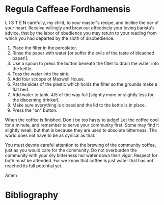 # Regula Caffeae Fordhamensis


L I S T E N  carefully, my child,
to your master's recipe,
and incline the ear of your heart.
Receive willingly and brew out effectively 
your loving barista's advice, 
that by the labor of obedience 
you may return to your reading 
from which you had departed by the sloth of disobedience. 



1. Place the filter in the percolator.
2. Rinse the paper with water [or suffer the evils of the taste of bleached paper!].
3. Use a spoon to press the button beneath the filter to drain the water into the kettle.
4. Toss the water into the sink.
5. Add four scoops of Maxwell House.
6. Pat the sides of the plastic which holds the filter so the grounds make a flat bed. 
7. Add water to tank. 4/5 of the way full [slightly more or slightly less for the discerning drinker].
8. Make sure everything is closed and the lid to the kettle is in place.
9. Press the "on" button. 


When the coffee is finished. Don't be too hasty to judge! Let the coffee cool for a minute, and remember to serve your community first. 
Some may find it slightly weak, but that is because they are used to absolute bitterness. The world does not have to be as cynical as that. 

You must devote careful attention to the brewing of the community coffee, just as you would care for the community. Do not overburden the community with your dry bitterness nor water down their vigor. Respect for both must be attended. 
For we know that coffee is just water that has not reached its full potential yet. 


Amen



# Bibliography
